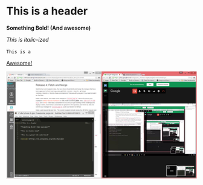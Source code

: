 # This is a header

**Something Bold! (And awesome)**

*This is italic-ized*

`This is a`

[Awesome!](https://en.wikipedia.org/wiki/Awesome)

![Peer Process Screenshot](https://github.com/Jalindner/phase-0-gps-1/blob/master/awesome_screenshot.png?raw=true)